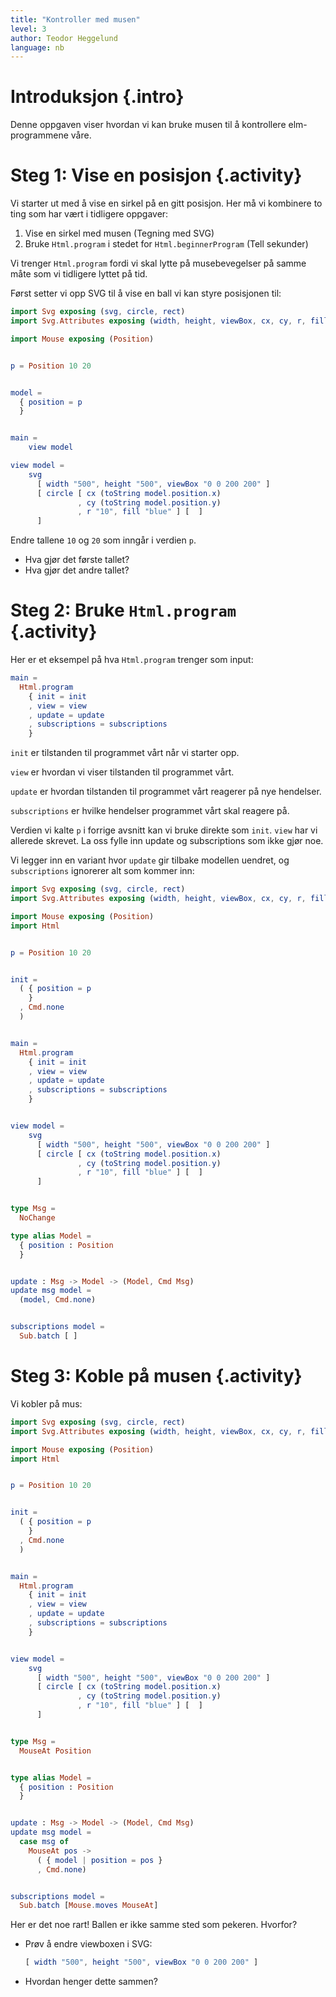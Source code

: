 ```yaml
---
title: "Kontroller med musen"
level: 3
author: Teodor Heggelund
language: nb
---
```


# Introduksjon {.intro}

Denne oppgaven viser hvordan vi kan bruke musen til å kontrollere
elm-programmene våre.

# Steg 1: Vise en posisjon {.activity}

Vi starter ut med å vise en sirkel på en gitt posisjon. Her må vi kombinere to
ting som har vært i tidligere oppgaver:

1. Vise en sirkel med musen (Tegning med SVG)
2. Bruke `Html.program` i stedet for `Html.beginnerProgram` (Tell sekunder)

Vi trenger `Html.program` fordi vi skal lytte på musebevegelser på samme måte
som vi tidligere lyttet på tid.

Først setter vi opp SVG til å vise en ball vi kan styre posisjonen til:

```elm
import Svg exposing (svg, circle, rect)
import Svg.Attributes exposing (width, height, viewBox, cx, cy, r, fill, x, y, width, height)

import Mouse exposing (Position)


p = Position 10 20


model =
  { position = p
  }


main =
    view model

view model =
    svg
      [ width "500", height "500", viewBox "0 0 200 200" ]
      [ circle [ cx (toString model.position.x)
               , cy (toString model.position.y)
               , r "10", fill "blue" ] [  ]
      ]
```

Endre tallene `10` og `20` som inngår i verdien `p`.
- Hva gjør det første tallet?
- Hva gjør det andre tallet?

# Steg 2: Bruke `Html.program` {.activity}

Her er et eksempel på hva `Html.program` trenger som input:

```elm
main =
  Html.program
    { init = init
    , view = view
    , update = update
    , subscriptions = subscriptions
    }
```

`init` er tilstanden til programmet vårt når vi starter opp.

`view` er hvordan vi viser tilstanden til programmet vårt.

`update` er hvordan tilstanden til programmet vårt reagerer på nye hendelser.

`subscriptions` er hvilke hendelser programmet vårt skal reagere på.

Verdien vi kalte `p` i forrige avsnitt kan vi bruke direkte som `init`. `view`
har vi allerede skrevet. La oss fylle inn update og subscriptions som ikke gjør
noe.

Vi legger inn en variant hvor `update` gir tilbake modellen uendret, og
`subscriptions` ignorerer alt som kommer inn:

```elm
import Svg exposing (svg, circle, rect)
import Svg.Attributes exposing (width, height, viewBox, cx, cy, r, fill, x, y, width, height)

import Mouse exposing (Position)
import Html


p = Position 10 20


init =
  ( { position = p
    }
  , Cmd.none
  )


main =
  Html.program
    { init = init
    , view = view
    , update = update
    , subscriptions = subscriptions
    }


view model =
    svg
      [ width "500", height "500", viewBox "0 0 200 200" ]
      [ circle [ cx (toString model.position.x)
               , cy (toString model.position.y)
               , r "10", fill "blue" ] [  ]
      ]


type Msg =
  NoChange

type alias Model =
  { position : Position
  }


update : Msg -> Model -> (Model, Cmd Msg)
update msg model =
  (model, Cmd.none)


subscriptions model =
  Sub.batch [ ]
```

# Steg 3: Koble på musen {.activity}

Vi kobler på mus:

```elm
import Svg exposing (svg, circle, rect)
import Svg.Attributes exposing (width, height, viewBox, cx, cy, r, fill, x, y, width, height)

import Mouse exposing (Position)
import Html


p = Position 10 20


init =
  ( { position = p
    }
  , Cmd.none
  )


main =
  Html.program
    { init = init
    , view = view
    , update = update
    , subscriptions = subscriptions
    }


view model =
    svg
      [ width "500", height "500", viewBox "0 0 200 200" ]
      [ circle [ cx (toString model.position.x)
               , cy (toString model.position.y)
               , r "10", fill "blue" ] [  ]
      ]


type Msg =
  MouseAt Position


type alias Model =
  { position : Position
  }


update : Msg -> Model -> (Model, Cmd Msg)
update msg model =
  case msg of
    MouseAt pos ->
      ( { model | position = pos }
      , Cmd.none)


subscriptions model =
  Sub.batch [Mouse.moves MouseAt]
```

Her er det noe rart! Ballen er ikke samme sted som pekeren. Hvorfor?

- Prøv å endre viewboxen i SVG:

  ```elm
  [ width "500", height "500", viewBox "0 0 200 200" ]
  ```

- Hvordan henger dette sammen?
